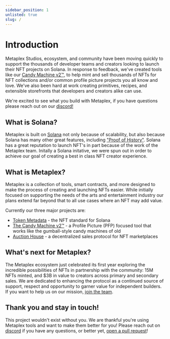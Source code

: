 ```yaml
---
sidebar_position: 1
unlisted: true
slug: /
---
```


# Introduction
Metaplex Studios, ecosystem, and community have been moving quickly to support the thousands of developer teams and creators looking to launch their NFT projects on Solana. In response to feedback, we've created tools like our [Candy Machine v2™](./candy-machine-v2/introduction), to help mint and sell thousands of NFTs for NFT collections and/or common profile picture projects you all know and love. We've also been hard at work creating primitives, recipes, and extensible storefronts that developers and creators alike can use.

We're excited to see what you build with Metaplex, if you have questions please reach out on our [discord!](https://discord.com/invite/metaplex)

## What is Solana?
Metaplex is built on [Solana](https://crypto-wikipedia.com/what-is-solana-sol/) not only because of scalability, but also because Solana has many other great features, including ["Proof of History"](https://solana.com/news/proof-of-history---a-clock-for-blockchain). Solana has a great reputation to launch NFT's in part because of the work of the Metaplex team. Initally a Solana initative, we were spun out in order to achieve our goal of creating a best in class NFT creator experience.

## What is Metaplex?
Metaplex is a collection of tools, smart contracts, and more designed to make the process of creating and launching NFTs easier. While initially focused on supporting the needs of the arts and entertainment industry our plans extend far beyond that to all use cases where an NFT may add value.

Currently our three major projects are:
- [Token Metadata](./programs/token-metadata/overview)  - the NFT standard for Solana
- [The Candy Machine v2™](./candy-machine-v2/introduction)  - a Profile Picture (PFP) focused tool that works like the gumball-style candy machines of old
- [Auction House](./auction-house/definition) - a decentralized sales protocol for NFT marketplaces

## What's next for Metaplex?
The Metaplex ecosystem just celebrated its first year exploring the incredible possibilities of NFTs in partnership with the community: 15M NFTs minted, and $3B in value to creators across primary and secondary sales. We are dedicated to enhancing the protocol as a continued source of support, respect and opportunity to garner value for independent builders. If you want to help us on our mission, [join the team](https://apply.workable.com/metaplex-studios/).

## Thank you and stay in touch!
This project wouldn't exist without you. We are thankful you're using Metaplex tools and want to make them better for you! Please reach out on [discord](https://discord.com/invite/metaplex) if you have any questions, or better yet, [open a pull request](https://github.com/metaplex-foundation/metaplex/)!
